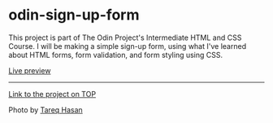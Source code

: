 # odin-sign-up-form

This project is part of The Odin Project's Intermediate HTML and CSS Course. I will be making a simple sign-up form, using what I've learned about HTML forms, form validation, and form styling using CSS.

[Live preview](https://elefantoft.github.io/odin-sign-up-form/)



--------------------------------------------------------------------------------------------------------------

[Link to the project on TOP](https://www.theodinproject.com/lessons/node-path-intermediate-html-and-css-sign-up-form)

Photo by [Tareq Hasan](https://unsplash.com/@ta_req_)